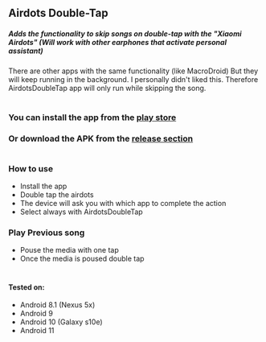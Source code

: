 ## Airdots Double-Tap
##### Adds the functionality to skip songs on double-tap with the "Xiaomi Airdots" (Will work with other earphones that activate personal assistant)
There are other apps with the same functionality (like MacroDroid) But they will keep running in the background.
I personally didn't liked this. Therefore AirdotsDoubleTap app will only run while skipping the song.
#
### You can install the app from the [play store](https://play.google.com/store/apps/details?id=com.orik.airdotsdoubletap)
### Or download the APK from the [release section](https://github.com/OriKerer/AirdotsDoubleTap/releases)
#
### How to use
* Install the app 
* Double tap the airdots 
* The device will ask you with which app to complete the action
* Select always with AirdotsDoubleTap

### Play Previous song
- Pouse the media with one tap
- Once the media is poused double tap
#
#### Tested on:
 - Android 8.1 (Nexus 5x)
 - Android 9
 - Android 10 (Galaxy s10e)
 - Android 11


